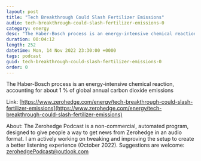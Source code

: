 ```yaml
---
layout: post
title: "Tech Breakthrough Could Slash Fertilizer Emissions"
audio: tech-breakthrough-could-slash-fertilizer-emissions-0
category: energy
desc: "The Haber-Bosch process is an energy-intensive chemical reaction, accounting for about 1 % of global annual carbon dioxide emissions"
duration: 00:04:12
length: 252
datetime: Mon, 14 Nov 2022 23:30:00 +0000
tags: podcast
guid: tech-breakthrough-could-slash-fertilizer-emissions-0
order: 0
---
```

The Haber-Bosch process is an energy-intensive chemical reaction, accounting for about 1 % of global annual carbon dioxide emissions

Link: [https://www.zerohedge.com/energy/tech-breakthrough-could-slash-fertilizer-emissions](https://www.zerohedge.com/energy/tech-breakthrough-could-slash-fertilizer-emissions)

About: The Zerohedge Podcast is a non-commercial, automated program, designed to give people a way to get news from Zerohedge in an audio format.  I am actively working on tweaking and improving the setup to create a better listening experience (October 2022).  Suggestions are welcome: [zerohedgePodcast@outlook.com](mailto:zerohedgePodcast@outlook.com)